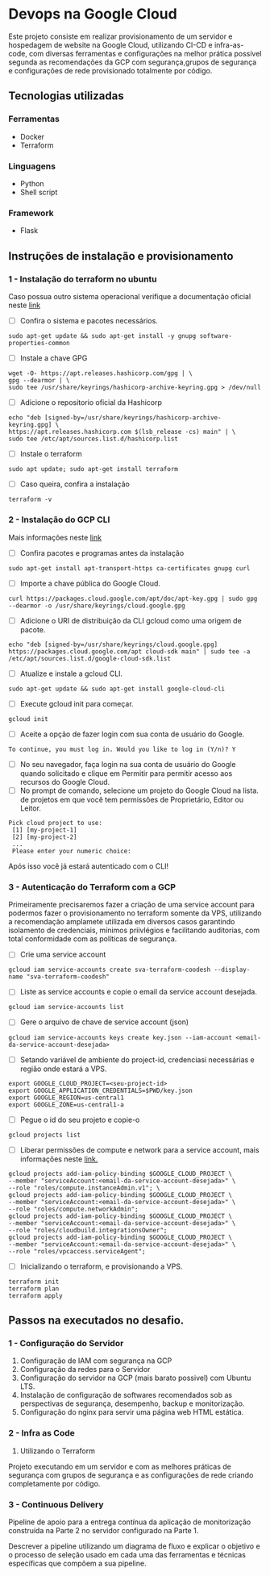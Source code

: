 # Devops na Google Cloud

Este projeto consiste em realizar provisionamento de um servidor e hospedagem de website na Google Cloud, utilizando CI-CD e infra-as-code, com diversas ferramentas e configurações na melhor prática possível segunda as recomendações da GCP com segurança,grupos de segurança e configurações de rede provisionado totalmente por código.

## Tecnologias utilizadas

### Ferramentas
- Docker
- Terraform

### Linguagens
- Python
- Shell script

### Framework
- Flask

## Instruções de instalação e provisionamento

### 1 - Instalação do terraform no ubuntu

Caso possua outro sistema operacional verifique a documentação oficial neste [link](https://developer.hashicorp.com/terraform/tutorials/aws-get-started/install-cli)
   
- [ ] Confira o sistema e pacotes necessários.
```
sudo apt-get update && sudo apt-get install -y gnupg software-properties-common
```
- [ ] Instale a chave GPG
```
wget -O- https://apt.releases.hashicorp.com/gpg | \
gpg --dearmor | \
sudo tee /usr/share/keyrings/hashicorp-archive-keyring.gpg > /dev/null
```
- [ ] Adicione o repositorio oficial da Hashicorp
```
echo "deb [signed-by=/usr/share/keyrings/hashicorp-archive-keyring.gpg] \
https://apt.releases.hashicorp.com $(lsb_release -cs) main" | \
sudo tee /etc/apt/sources.list.d/hashicorp.list
```
- [ ] Instale o terraform
```
sudo apt update; sudo apt-get install terraform
```
- [ ] Caso queira, confira a instalação
```
terraform -v
```
### 2 - Instalação do GCP CLI

  Mais informações neste [link](https://cloud.google.com/sdk/docs/install-sdk?hl=pt-br&cloudshell=false#deb)

- [ ] Confira pacotes e programas antes da instalação
```
sudo apt-get install apt-transport-https ca-certificates gnupg curl
```
- [ ] Importe a chave pública do Google Cloud.
```
curl https://packages.cloud.google.com/apt/doc/apt-key.gpg | sudo gpg --dearmor -o /usr/share/keyrings/cloud.google.gpg
```
- [ ] Adicione o URI de distribuição da CLI gcloud como uma origem de pacote.
```
echo "deb [signed-by=/usr/share/keyrings/cloud.google.gpg] https://packages.cloud.google.com/apt cloud-sdk main" | sudo tee -a /etc/apt/sources.list.d/google-cloud-sdk.list
```
- [ ] Atualize e instale a gcloud CLI.
```
sudo apt-get update && sudo apt-get install google-cloud-cli
```
- [ ] Execute gcloud init para começar.
```
gcloud init
```
- [ ] Aceite a opção de fazer login com sua conta de usuário do Google.
```
To continue, you must log in. Would you like to log in (Y/n)? Y
```
- [ ] No seu navegador, faça login na sua conta de usuário do Google quando solicitado e clique em Permitir para permitir acesso aos recursos do Google Cloud.
- [ ] No prompt de comando, selecione um projeto do Google Cloud na lista. de projetos em que você tem permissões de Proprietário, Editor ou Leitor.
```
Pick cloud project to use:
 [1] [my-project-1]
 [2] [my-project-2]
 ...
 Please enter your numeric choice:
```

Após isso você já estará autenticado com o CLI!

### 3 - Autenticação do Terraform com a GCP

  Primeiramente precisaremos fazer a criação de uma service account para podermos fazer o provisionamento no terraform somente da VPS, utilizando a recomendação amplamete utilizada em diversos casos garantindo isolamento de credenciais, mínimos priivlégios e facilitando auditorias, com total conformidade com as políticas de segurança.

- [ ] Crie uma service account
```
gcloud iam service-accounts create sva-terraform-coodesh --display-name "sva-terraform-coodesh"
```
- [ ] Liste as service accounts e copie o email da service account desejada.
```
gcloud iam service-accounts list
```
- [ ] Gere o arquivo de chave de service account (json)
```
gcloud iam service-accounts keys create key.json --iam-account <email-da-service-account-desejada>
```
- [ ] Setando variável de ambiente do project-id, credenciasi necessárias e região onde estará a VPS.
```
export GOOGLE_CLOUD_PROJECT=<seu-project-id>
export GOOGLE_APPLICATION_CREDENTIALS=$PWD/key.json
export GOOGLE_REGION=us-central1
export GOOGLE_ZONE=us-central1-a
```
- [ ] Pegue o id do seu projeto e copie-o
```
gcloud projects list
```
- [ ] Liberar permissões de compute e network para a service account, mais informações neste [link.](https://cloud.google.com/iam/docs/understanding-roles#compute-engine-roles)
```
gcloud projects add-iam-policy-binding $GOOGLE_CLOUD_PROJECT \
--member "serviceAccount:<email-da-service-account-desejada>" \
--role "roles/compute.instanceAdmin.v1"; \
gcloud projects add-iam-policy-binding $GOOGLE_CLOUD_PROJECT \
--member "serviceAccount:<email-da-service-account-desejada>" \
--role "roles/compute.networkAdmin";
gcloud projects add-iam-policy-binding $GOOGLE_CLOUD_PROJECT \
--member "serviceAccount:<email-da-service-account-desejada>" \
--role "roles/cloudbuild.integrationsOwner";
gcloud projects add-iam-policy-binding $GOOGLE_CLOUD_PROJECT \
--member "serviceAccount:<email-da-service-account-desejada>" \
--role "roles/vpcaccess.serviceAgent";
```
- [ ] Inicializando o terraform, e provisionando a VPS.
```
terraform init
terraform plan
terraform apply
```

## Passos na executados no desafio.

### 1 - Configuração do Servidor

1. Configuração de IAM com segurança na GCP
2. Configuração da redes para o Servidor
3. Configuração do servidor na GCP (mais barato possivel) com Ubuntu LTS.
4. Instalação de configuração de softwares recomendados sob as perspectivas de segurança, desempenho, backup e monitorização.
5. Configuração do nginx para servir uma página web HTML estática.

### 2 - Infra as Code

1. Utilizando o Terraform

Projeto executando em um servidor e com as melhores práticas de segurança com grupos de segurança e as configurações de rede criando completamente por código.

### 3 - Continuous Delivery

Pipeline de apoio para a entrega contínua da aplicação de monitorização construída na Parte 2 no servidor configurado na Parte 1.

Descrever a pipeline utilizando um diagrama de fluxo e explicar o objetivo e o processo de seleção usado em cada uma das ferramentas e técnicas específicas que compõem a sua pipeline. 